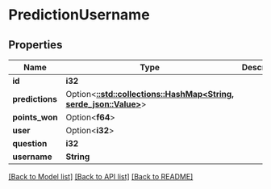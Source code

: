 # PredictionUsername

## Properties

Name | Type | Description | Notes
------------ | ------------- | ------------- | -------------
**id** | **i32** |  | [readonly]
**predictions** | Option<[**::std::collections::HashMap<String, serde_json::Value>**](serde_json::Value.md)> |  | [optional]
**points_won** | Option<**f64**> |  | [optional]
**user** | Option<**i32**> |  | 
**question** | **i32** |  | 
**username** | **String** |  | 

[[Back to Model list]](../README.md#documentation-for-models) [[Back to API list]](../README.md#documentation-for-api-endpoints) [[Back to README]](../README.md)


